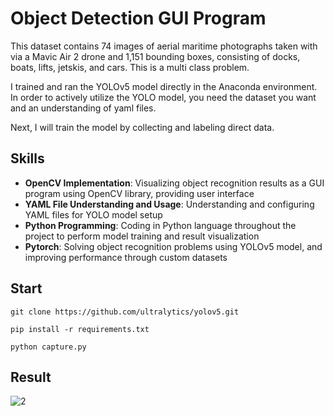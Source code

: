 # Object Detection GUI Program

This dataset contains 74 images of aerial maritime photographs taken with via a Mavic Air 2 drone and 1,151 bounding boxes, consisting of docks, boats, lifts, jetskis, and cars. This is a multi class problem.

I trained and ran the YOLOv5 model directly in the Anaconda environment.
In order to actively utilize the YOLO model, 
you need the dataset you want and an understanding of yaml files.

Next, I will train the model by collecting and labeling direct data.

## Skills
- **OpenCV Implementation**: Visualizing object recognition results as a GUI program using OpenCV library, providing user interface
- **YAML File Understanding and Usage**: Understanding and configuring YAML files for YOLO model setup
- **Python Programming**: Coding in Python language throughout the project to perform model training and result visualization
- **Pytorch**: Solving object recognition problems using YOLOv5 model, and improving performance through custom datasets

## Start
```
git clone https://github.com/ultralytics/yolov5.git
```

```
pip install -r requirements.txt
```

```
python capture.py
```

## Result
![2](https://github.com/BinnieJoe/Maritime-Dataset/assets/167211454/d34e167c-08ca-4f0e-8036-541a45b18338)
